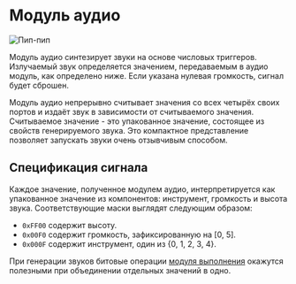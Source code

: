 # Модуль аудио

![Пип-пип](item:tis3d:audio_module)

Модуль аудио синтезирует звуки на основе числовых триггеров. Излучаемый звук определяется значением, передаваемым в аудио модуль, как определено ниже. Если указана нулевая громкость, сигнал будет сброшен.

Модуль аудио непрерывно считывает значения со всех четырёх своих портов и издаёт звук в зависимости от считываемого значения. Считываемое значение - это упакованное значение, состоящее из свойств генерируемого звука. Это компактное представление позволяет запускать звуки очень отзывчивым способом.

## Спецификация сигнала
Каждое значение, полученное модулем аудио, интерпретируется как упакованное значение из компонентов: инструмент, громкость и высота звука. Соответствующие маски выглядят следующим образом:
- `0xFF00` содержит высоту.
- `0x00F0` содержит громкость, зафиксированную на [0, 5].
- `0x000F` содержит инструмент, один из {0, 1, 2, 3, 4}.

При генерации звуков битовые операции [модуля выполнения](execution_module.md) окажутся полезными при объединении отдельных значений в одно.

